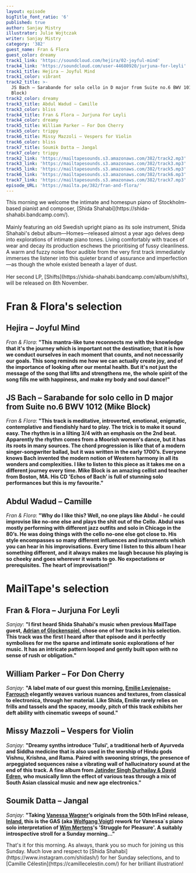 ```yaml
---
layout: episode
bigTitle_font_ratio: '6'
published: true
author: Sanjay Mistry
illustrator: Julie Wojtczak
writer: Sanjay Mistry
category: '382'
guest_name: Fran & Flora
guest_color: dreamy
track1_link: 'https://soundcloud.com/hejira/02-joyful-mind'
track4_link: 'https://soundcloud.com/user-44680920/jurjuna-for-leyli'
track1_title: Hejira – Joyful Mind
track1_color: vibrant
track2_title: >-
  JS Bach – Sarabande for solo cello in D major from Suite no.6 BWV 1012 (Mike
  Block)
track2_color: dreamy
track3_title: Abdul Wadud – Camille
track3_color: bliss
track4_title: Fran & Flora – Jurjuna For Leyli
track4_color: dreamy
track5_title: William Parker – For Don Cherry
track5_color: trippy
track6_title: Missy Mazzoli – Vespers for Violin
track6_color: bliss
track7_title: Soumik Datta – Jangal
track7_color: trippy
track2_link: 'https://mailtapesounds.s3.amazonaws.com/382/track2.mp3'
track3_link: 'https://mailtapesounds.s3.amazonaws.com/382/track3.mp3'
track5_link: 'https://mailtapesounds.s3.amazonaws.com/382/track5.mp3'
track6_link: 'https://mailtapesounds.s3.amazonaws.com/382/track6.mp3'
track7_link: 'https://mailtapesounds.s3.amazonaws.com/382/track7.mp3'
episode_URL: 'https://mailta.pe/382/fran-and-flora/'
---
```

<p id="introduction">This morning we welcome the intimate and homespun piano of Stockholm-based pianist and composer, [Shida Shahabi](https://shida-shahabi.bandcamp.com/).
<br><br>
Mainly featuring an old Swedish upright piano as its sole instrument, Shida Shahabi's debut album—Homes—released almost a year ago delves deep into explorations of intimate piano tones. Living comfortably with traces of wear and decay its production eschews the prioritising of fussy cleanliness. A warm and fuzzy noise floor audible from the very first track immediately immerses the listener into this quieter brand of assurance and imperfection—as though the whole existed beneath a layer of dust.
<br><br>
Her second LP, [Shifts](https://shida-shahabi.bandcamp.com/album/shifts), will be released on 8th November.
</p>

# Fran & Flora's selection

## Hejira – Joyful Mind
_Fran & Flora_: **"**This mantra-like tune reconnects me with the knowledge that it's the journey which is important not the destination; that it is how we conduct ourselves in each moment that counts, and not necessarily our goals. This song reminds me how we can actually create joy, and of the importance of looking after our mental health. But it's not just the message of the song that lifts and strengthens me, the whole spirit of the song fills me with happiness, and make my body and soul dance!**"**

## JS Bach – Sarabande for solo cello in D major from Suite no.6 BWV 1012 (Mike Block)
_Fran & Flora_: **"**This track is meditative, introverted, emotional, enigmatic, contemplative and fiendishly hard to play. The trick is to make it sound easy. The rhythm is in a lilting 3/4 with an emphasis on the 2nd beat. Apparently the rhythm comes from a Moorish women's dance, but it has its roots in many sources. The chord progression is like that of a modern singer-songwriter ballad, but it was written in the early 1700’s. Everyone knows Bach invented the modern notion of Western harmony in all its wonders and complexities. I like to listen to this piece as it takes me on a different journey every time. Mike Block is an amazing cellist and teacher from Boston, MA. His CD 'Echos of Bach’ is full of stunning solo performances but this is my favourite.**"**

## Abdul Wadud – Camille
_Fran & Flora_: **"**Why do I like this? Well, no one plays like Abdul - he could improvise like no-one else and plays the shit out of the Cello. Abdul was mostly performing with different jazz outfits and solo in Chicago in the 80’s. He was doing things with the cello no-one else got close to. His style encompasses so many different influences and instruments which you can hear in his improvisations. Every time I listen to this album I hear something different, and it always makes me laugh because his playing is so cheeky and goes wherever it wants to go. No expectations or prerequisites. The heart of improvisation!**"**


# MailTape's selection

## Fran & Flora – Jurjuna For Leyli
_Sanjay_: **"**I first heard Shida Shahabi's music when previous MailTape guest, [Adrian of Glockenspiel](https://www.mailta.pe/342/glockenspiel/), chose one of her tracks in his selection. This track was the first I heard after that episode and it perfectly symbolises for me the sparse and intimate sonic explorations of her music. It has an intricate pattern looped and gently built upon with no sense of rush or obligation.**"**

## William Parker – For Don Cherry
_Sanjay_: **"**A label mate of our guest this morning, [Emilie Levienaise-Farrouch](http://emilielf.com/) elegantly weaves various nuances and textures, from classical to electronica, through her material. Like Shida, Emilie rarely relies on frills and tassels and the spacey, moody, pitch of this track exhibits her deft ability with cinematic sweeps of sound.**"**

## Missy Mazzoli – Vespers for Violin
_Sanjay_: **"**Dreamy synths introduce 'Tulsi', a traditional herb of Ayurveda and Siddha medicine that is also used in the worship of Hindu gods Vishnu, Krishna, and Rama. Paired with swooning strings, the presence of arpeggiated sequences raise a vibrating wall of hallucinatory sound at the end of this track. A fine album from [Jatinder Singh Durhailay & David Edren](https://www.bonjoursupermarket.com/product/tape-tea-notes-jatinder-singh-durhailay-david-edren), who musically limn the effect of various teas through a mix of South Asian classical music and new age electronics.**"**

## Soumik Datta – Jangal
_Sanjay_: **"**Taking [Vanessa Wagner](https://vanessawagner.net/)’s originals from the 50th InFiné release, [Inland](https://soundcloud.com/infine-music/sets/vanessa-wagner-inland-versions), this is the GAS (aka [Wolfgang Voigt](https://soundcloud.com/wolfgang_voigt)) rework for Vanessa´s piano solo interpretation of [Wim Mertens](https://www.wimmertens.be/)'s 'Struggle for Pleasure'. A suitably introspective stroll for a Sunday morning...**"**


<p id="outroduction"> That's it for this morning. As always, thank you so much for joining us this Sunday. Much love and respect to [Shida Shahabi](https://www.instagram.com/shidash/) for her Sunday selections, and to [Camille Célestin](https://camillecelestin.com/) for her brilliant illustration!</p>
